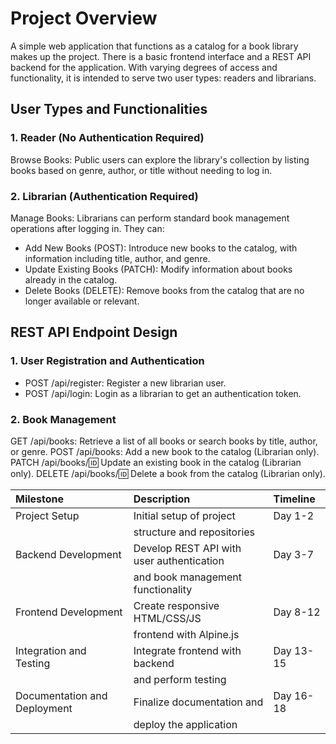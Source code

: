
# Project Overview

A simple web application that functions as a catalog for a book library makes up the project. There is a basic frontend interface and a REST API backend for the application. With varying degrees of access and functionality, it is intended to serve two user types: readers and librarians.

##  User Types and Functionalities
### 1. Reader (No Authentication Required)

Browse Books: Public users can explore the library's collection by listing books based on genre, author, or title without needing to log in.

### 2. Librarian (Authentication Required)

Manage Books: Librarians can perform standard book management operations after logging in. They can:
- Add New Books (POST): Introduce new books to the catalog, with information including title, author, and genre.
- Update Existing Books (PATCH): Modify information about books already in the catalog.
- Delete Books (DELETE): Remove books from the catalog that are no longer available or relevant.
## REST API Endpoint Design
### 1. User Registration and Authentication

- POST /api/register: Register a new librarian user.
- POST /api/login: Login as a librarian to get an authentication token.

### 2. Book Management

GET /api/books: Retrieve a list of all books or search books by title, author, or genre.
POST /api/books: Add a new book to the catalog (Librarian only).
PATCH /api/books/:id: Update an existing book in the catalog (Librarian only).
DELETE /api/books/:id: Delete a book from the catalog (Librarian only).

| Milestone                      | Description                                | Timeline  |
| :---                           |     :---                                   |  :---     |
| Project Setup	                 | Initial setup of project                   | Day 1-2   |
|                                |  structure and repositories                |           |
| Backend Development            | Develop REST API with user authentication  | Day 3-7   |
|                                |  and book management functionality         |           |
| Frontend Development           | Create responsive HTML/CSS/JS              | Day 8-12  |
|                                |  frontend with Alpine.js                   |           |        
| Integration and Testing        |Integrate frontend with backend             | Day 13-15 |
|                                | and perform testing                        |           |
| Documentation and Deployment   | Finalize documentation and                 | Day 16-18 |
|                                |  deploy the application                    |           |
